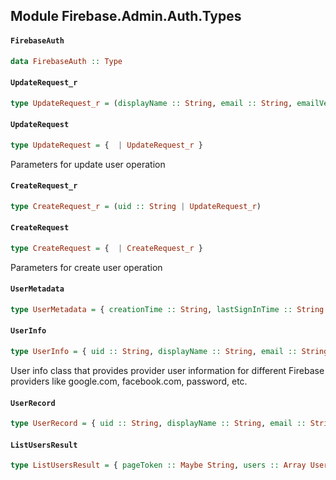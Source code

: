 ## Module Firebase.Admin.Auth.Types

#### `FirebaseAuth`

``` purescript
data FirebaseAuth :: Type
```

#### `UpdateRequest_r`

``` purescript
type UpdateRequest_r = (displayName :: String, email :: String, emailVerified :: Boolean, phoneNumber :: String, photoURL :: String, disabled :: Boolean, password :: String)
```

#### `UpdateRequest`

``` purescript
type UpdateRequest = {  | UpdateRequest_r }
```

Parameters for update user operation 

#### `CreateRequest_r`

``` purescript
type CreateRequest_r = (uid :: String | UpdateRequest_r)
```

#### `CreateRequest`

``` purescript
type CreateRequest = {  | CreateRequest_r }
```

Parameters for create user operation 

#### `UserMetadata`

``` purescript
type UserMetadata = { creationTime :: String, lastSignInTime :: String }
```

#### `UserInfo`

``` purescript
type UserInfo = { uid :: String, displayName :: String, email :: String, photoURL :: String, providerId :: String, phoneNumber :: String }
```

User info class that provides provider user information for different Firebase providers like google.com, facebook.com, password, etc.

#### `UserRecord`

``` purescript
type UserRecord = { uid :: String, displayName :: String, email :: String, emailVerified :: Boolean, phoneNumber :: String, photoURL :: String, disabled :: Boolean, metadata :: UserMetadata, providerData :: Array UserInfo, passwordHash :: Maybe String, passwordSalt :: Maybe String, tokensValidAfterTime :: Maybe String }
```

#### `ListUsersResult`

``` purescript
type ListUsersResult = { pageToken :: Maybe String, users :: Array UserRecord }
```


